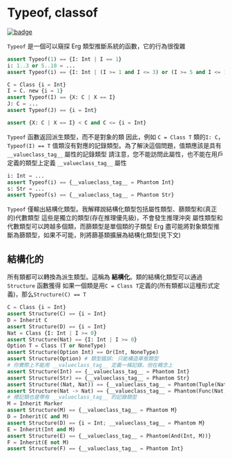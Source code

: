 # Typeof, classof

[![badge](https://img.shields.io/endpoint.svg?url=https%3A%2F%2Fgezf7g7pd5.execute-api.ap-northeast-1.amazonaws.com%2Fdefault%2Fsource_up_to_date%3Fowner%3Derg-lang%26repos%3Derg%26ref%3Dmain%26path%3Ddoc/EN/syntax/type/advanced/typeof.md%26commit_hash%3D06f8edc9e2c0cee34f6396fd7c64ec834ffb5352)](https://gezf7g7pd5.execute-api.ap-northeast-1.amazonaws.com/default/source_up_to_date?owner=erg-lang&repos=erg&ref=main&path=doc/EN/syntax/type/advanced/typeof.md&commit_hash=06f8edc9e2c0cee34f6396fd7c64ec834ffb5352)

`Typeof` 是一個可以窺探 Erg 類型推斷系統的函數，它的行為很復雜

```python
assert Typeof(1) == {I: Int | I == 1}
i: 1..3 or 5..10 = ...
assert Typeof(i) == {I: Int | (I >= 1 and I <= 3) or (I >= 5 and I <= 10)}

C = Class {i = Int}
I = C. new {i = 1}
assert Typeof(I) == {X: C | X == I}
J: C = ...
assert Typeof(J) == {i = Int}

assert {X: C | X == I} < C and C <= {i = Int}
```

`Typeof` 函數返回派生類型，而不是對象的類
因此，例如 `C = Class T` 類的`I: C`，`Typeof(I) == T`
值類沒有對應的記錄類型。為了解決這個問題，值類應該是具有 `__valueclass_tag__` 屬性的記錄類型
請注意，您不能訪問此屬性，也不能在用戶定義的類型上定義 `__valueclass_tag__` 屬性

```python
i: Int = ...
assert Typeof(i) == {__valueclass_tag__ = Phantom Int}
s: Str = ...
assert Typeof(s) == {__valueclass_tag__ = Phantom Str}
```

`Typeof` 僅輸出結構化類型。我解釋說結構化類型包括屬性類型、篩類型和(真正的)代數類型
這些是獨立的類型(存在推理優先級)，不會發生推理沖突
屬性類型和代數類型可以跨越多個類，而篩類型是單個類的子類型
Erg 盡可能將對象類型推斷為篩類型，如果不可能，則將篩基類擴展為結構化類型(見下文)

## 結構化的

所有類都可以轉換為派生類型。這稱為 __結構化__。類的結構化類型可以通過 `Structure` 函數獲得
如果一個類是用`C = Class T`定義的(所有類都以這種形式定義)，那么`Structure(C) == T`

```python
C = Class {i = Int}
assert Structure(C) == {i = Int}
D = Inherit C
assert Structure(D) == {i = Int}
Nat = Class {I: Int | I >= 0}
assert Structure(Nat) == {I: Int | I >= 0}
Option T = Class (T or NoneType)
assert Structure(Option Int) == Or(Int, NoneType)
assert Structure(Option) # 類型錯誤: 只能構造單態類型
# 你實際上不能用 __valueclass_tag__ 定義一條記錄，但在概念上
assert Structure(Int) == {__valueclass_tag__ = Phantom Int}
assert Structure(Str) == {__valueclass_tag__ = Phantom Str}
assert Structure((Nat, Nat)) == {__valueclass_tag__ = Phantom(Tuple(Nat, Nat))}
assert Structure(Nat -> Nat) == {__valueclass_tag__ = Phantom(Func(Nat, Nat))}
# 標記類也是帶有 __valueclass_tag__ 的記錄類型
M = Inherit Marker
assert Structure(M) == {__valueclass_tag__ = Phantom M}
D = Inherit(C and M)
assert Structure(D) == {i = Int; __valueclass_tag__ = Phantom M}
E = Inherit(Int and M)
assert Structure(E) == {__valueclass_tag__ = Phantom(And(Int, M))}
F = Inherit(E not M)
assert Structure(F) == {__valueclass_tag__ = Phantom Int}
```